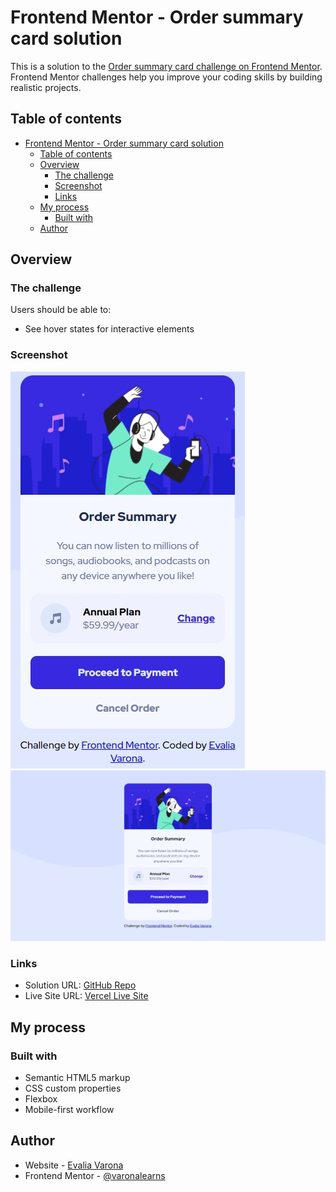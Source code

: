 # Frontend Mentor - Order summary card solution

This is a solution to the [Order summary card challenge on Frontend Mentor](https://www.frontendmentor.io/challenges/order-summary-component-QlPmajDUj). Frontend Mentor challenges help you improve your coding skills by building realistic projects. 

## Table of contents

- [Frontend Mentor - Order summary card solution](#frontend-mentor---order-summary-card-solution)
  - [Table of contents](#table-of-contents)
  - [Overview](#overview)
    - [The challenge](#the-challenge)
    - [Screenshot](#screenshot)
    - [Links](#links)
  - [My process](#my-process)
    - [Built with](#built-with)
  - [Author](#author)

## Overview

### The challenge

Users should be able to:

- See hover states for interactive elements

### Screenshot

![Mobile Screenshot](images/ss-mobile.png)
![Desktop Screenshot](images/ss-desktop.png)

### Links

- Solution URL: [GitHub Repo](hhttps://github.com/varonalearns/Order-summary-component)
- Live Site URL: [Vercel Live Site](https://order-summary-component-tau-eight.vercel.app/)

## My process

### Built with

- Semantic HTML5 markup
- CSS custom properties
- Flexbox
- Mobile-first workflow

## Author

- Website - [Evalia Varona](https://www.evaliavarona.com)
- Frontend Mentor - [@varonalearns](https://www.frontendmentor.io/profile/varonalearns)
